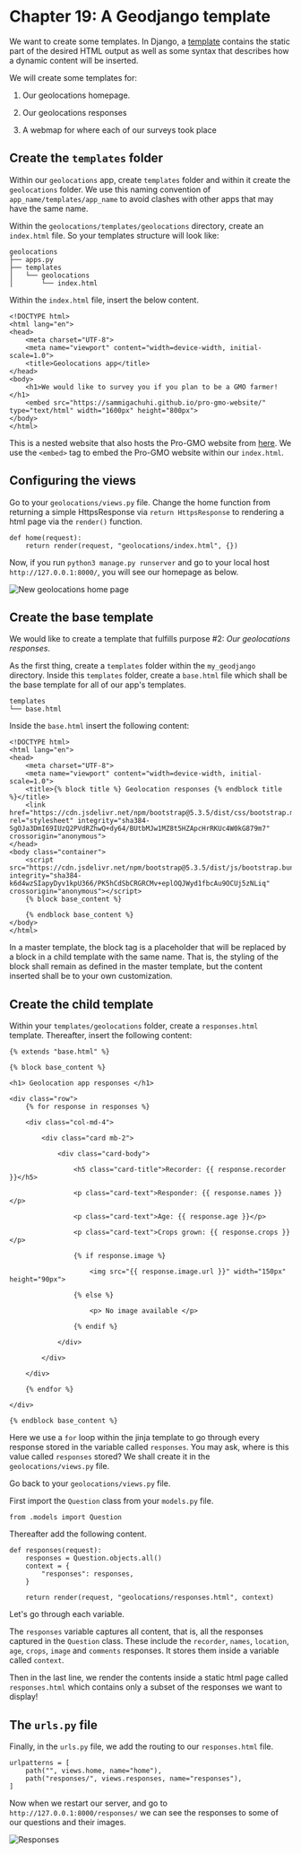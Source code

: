 
# Chapter 19: A Geodjango template

We want to create some templates. In Django, a [template](https://docs.djangoproject.com/en/5.2/topics/templates/) contains the static part of the desired HTML output as well as some syntax that describes how a dynamic content will be inserted. 

We will create some templates for:

1. Our geolocations homepage.

2. Our geolocations responses

3. A webmap for where each of our surveys took place 


## Create the `templates` folder

Within our `geolocations` app, create `templates` folder and within it create the `geolocations` folder. We use this naming convention of `app_name/templates/app_name` to avoid clashes with other apps that may have the same name.

Within the `geolocations/templates/geolocations` directory, create an `index.html` file. So your templates structure will look like:

```
geolocations
├── apps.py
├── templates
│   └── geolocations
│       └── index.html

```

Within the `index.html` file, insert the below content.

```
<!DOCTYPE html>
<html lang="en">
<head>
    <meta charset="UTF-8">
    <meta name="viewport" content="width=device-width, initial-scale=1.0">
    <title>Geolocations app</title>
</head>
<body>
    <h1>We would like to survey you if you plan to be a GMO farmer!</h1>
    <embed src="https://sammigachuhi.github.io/pro-gmo-website/" type="text/html" width="1600px" height="800px">
</body>
</html>
```

This is a nested website that also hosts the Pro-GMO website from [here](https://sammigachuhi.github.io/pro-gmo-website/). We use the `<embed>` tag to embed the Pro-GMO website within our `index.html`. 

## Configuring the views

Go to your `geolocations/views.py` file. Change the home function from returning a simple HttpsResponse via `return HttpsResponse` to rendering a html page via the `render()` function. 

```
def home(request):
    return render(request, "geolocations/index.html", {})
```

Now, if you run `python3 manage.py runserver` and go to your local host `http://127.0.0.1:8000/`, you will see our homepage as below.


![New geolocations home page](images/new_geolocations_home_page.PNG)

## Create the base template 

We would like to create a template that fulfills purpose #2: *Our geolocations responses*.

As the first thing, create a `templates` folder within the `my_geodjango` directory. Inside this `templates` folder, create a `base.html` file which shall be the base template for all of our app's templates.

```
templates
└── base.html
```

Inside the `base.html` insert the following content:

```
<!DOCTYPE html>
<html lang="en">
<head>
    <meta charset="UTF-8">
    <meta name="viewport" content="width=device-width, initial-scale=1.0">
    <title>{% block title %} Geolocation responses {% endblock title %}</title>
    <link href="https://cdn.jsdelivr.net/npm/bootstrap@5.3.5/dist/css/bootstrap.min.css" rel="stylesheet" integrity="sha384-SgOJa3DmI69IUzQ2PVdRZhwQ+dy64/BUtbMJw1MZ8t5HZApcHrRKUc4W0kG879m7" crossorigin="anonymous">
</head>
<body class="container">
    <script src="https://cdn.jsdelivr.net/npm/bootstrap@5.3.5/dist/js/bootstrap.bundle.min.js" integrity="sha384-k6d4wzSIapyDyv1kpU366/PK5hCdSbCRGRCMv+eplOQJWyd1fbcAu9OCUj5zNLiq" crossorigin="anonymous"></script>
    {% block base_content %} 
    
    {% endblock base_content %}
</body>
</html>

```

In a master template, the block tag is a placeholder that will be replaced by a block in a child template with the same name. That is, the styling of the block shall remain as defined in the master template, but the content inserted shall be to your own customization.

## Create the child template 

Within your `templates/geolocations` folder, create a `responses.html` template. Thereafter, insert the following content:

```
{% extends "base.html" %}

{% block base_content %}

<h1> Geolocation app responses </h1>

<div class="row">
    {% for response in responses %}

    <div class="col-md-4">

        <div class="card mb-2">

            <div class="card-body">

                <h5 class="card-title">Recorder: {{ response.recorder }}</h5>

                <p class="card-text">Responder: {{ response.names }}</p>

                <p class="card-text">Age: {{ response.age }}</p>

                <p class="card-text">Crops grown: {{ response.crops }}</p>

                {% if response.image %}

                    <img src="{{ response.image.url }}" width="150px" height="90px">
                
                {% else %}

                    <p> No image available </p>

                {% endif %}

            </div>

        </div>

    </div>

    {% endfor %}

</div>

{% endblock base_content %}
```

Here we use a `for` loop within the jinja template to go through every response stored in the variable called `responses`. You may ask, where is this value called `responses` stored? We shall create it in the `geolocations/views.py` file.

Go back to your `geolocations/views.py` file. 

First import the `Question` class from your `models.py` file. 

```
from .models import Question
```

Thereafter add the following content.

```
def responses(request):
    responses = Question.objects.all()
    context = {
        "responses": responses,
    }

    return render(request, "geolocations/responses.html", context)

```

Let's go through each variable.

The `responses` variable captures all content, that is, all the responses captured in the `Question` class. These include the `recorder`, `names`, `location`, `age`, `crops`, `image` and `comments` responses. It stores them inside a variable called `context`. 

Then in the last line, we render the contents inside a static html page called `responses.html` which contains only a subset of the responses we want to display!

## The `urls.py` file

Finally, in the `urls.py` file, we add the routing to our `responses.html` file.

```
urlpatterns = [
    path("", views.home, name="home"), 
    path("responses/", views.responses, name="responses"),
]

```

Now when we restart our server, and go to `http://127.0.0.1:8000/responses/` we can see the responses to some of our questions and their images. 

![Responses](images/geolocation_app_responses.PNG)




